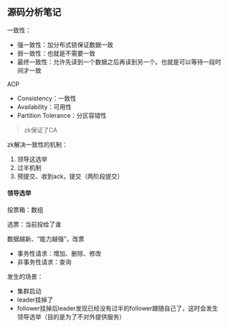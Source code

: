 ## 源码分析笔记

一致性：
- 强一致性：加分布式锁保证数据一致
- 弱一致性：也就是不需要一致
- 最终一致性：允许先读到一个数据之后再读到另一个。也就是可以等待一段时间才一致


ACP
- Consistency：一致性
- Availability：可用性
- Partition Tolerance：分区容错性

> zk保证了CA


zk解决一致性的机制：
1. 领导这选举
2. 过半机制
3. 预提交、收到ack，提交（两阶段提交）


#### 领导选举
投票箱：数组

选票：当前投给了谁

数据越新、“能力越强”，改票
- 事务性请求：增加、删除、修改
- 非事务性请求：查询

发生的场景：
- 集群启动
- leader挂掉了
- follower挂掉后leader发现已经没有过半的follower跟随自己了，这时会发生领导选举（目的是为了不对外提供服务）


